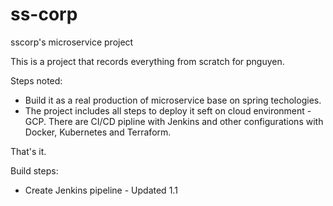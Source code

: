 # ss-corp
sscorp's microservice project

This is a project that records everything from scratch for pnguyen.

Steps noted:

- Build it as a real production of microservice base on spring techologies.
- The project includes all steps to deploy it seft on cloud environment - GCP. There are CI/CD pipline with Jenkins and other configurations with Docker, Kubernetes and Terraform.

That's it.

Build steps:
 - Create Jenkins pipeline - Updated 1.1
